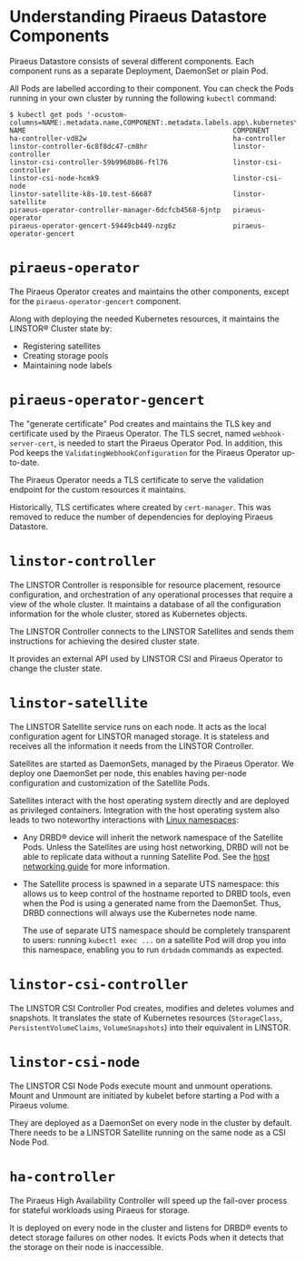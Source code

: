 # Understanding Piraeus Datastore Components

Piraeus Datastore consists of several different components. Each component runs as a separate Deployment, DaemonSet or
plain Pod.

All Pods are labelled according to their component. You can check the Pods running in your own cluster by
running the following `kubectl` command:

```
$ kubectl get pods '-ocustom-columns=NAME:.metadata.name,COMPONENT:.metadata.labels.app\.kubernetes\.io/component'
NAME                                                   COMPONENT
ha-controller-vd82w                                    ha-controller
linstor-controller-6c8f8dc47-cm8hr                     linstor-controller
linstor-csi-controller-59b9968b86-ftl76                linstor-csi-controller
linstor-csi-node-hcmk9                                 linstor-csi-node
linstor-satellite-k8s-10.test-66687                    linstor-satellite
piraeus-operator-controller-manager-6dcfcb4568-6jntp   piraeus-operator
piraeus-operator-gencert-59449cb449-nzg6z              piraeus-operator-gencert
```

# `piraeus-operator`

The Piraeus Operator creates and maintains the other components, except for the `piraeus-operator-gencert` component.

Along with deploying the needed Kubernetes resources, it maintains the LINSTOR® Cluster state by:

* Registering satellites
* Creating storage pools
* Maintaining node labels

# `piraeus-operator-gencert`

The "generate certificate" Pod creates and maintains the TLS key and certificate used by the Piraeus Operator.
The TLS secret, named `webhook-server-cert`, is needed to start the Piraeus Operator Pod. In addition, this Pod
keeps the `ValidatingWebhookConfiguration` for the Piraeus Operator up-to-date.

The Piraeus Operator needs a TLS certificate to serve the validation endpoint for the custom resources it maintains.

Historically, TLS certificates where created by `cert-manager`. This was removed to reduce the number of dependencies
for deploying Piraeus Datastore.

# `linstor-controller`

The LINSTOR Controller is responsible for resource placement, resource configuration, and orchestration of any
operational processes that require a view of the whole cluster. It maintains a database of all the configuration
information for the whole cluster, stored as Kubernetes objects.

The LINSTOR Controller connects to the LINSTOR Satellites and sends them instructions for achieving the desired cluster
state.

It provides an external API used by LINSTOR CSI and Piraeus Operator to change the cluster state.

# `linstor-satellite`

The LINSTOR Satellite service runs on each node. It acts as the local configuration agent for LINSTOR managed storage.
It is stateless and receives all the information it needs from the LINSTOR Controller.

Satellites are started as DaemonSets, managed by the Piraeus Operator. We deploy one DaemonSet per node, this enables
having per-node configuration and customization of the Satellite Pods.

Satellites interact with the host operating system directly and are deployed as privileged containers. Integration
with the host operating system also leads to two noteworthy interactions with [Linux namespaces]:

* Any DRBD® device will inherit the network namespace of the Satellite Pods. Unless the Satellites are using
  host networking, DRBD will not be able to replicate data without a running Satellite Pod. See the
  [host networking guide] for more information.
* The Satellite process is spawned in a separate UTS namespace: this allows us to keep control of the hostname reported
  to DRBD tools, even when the Pod is using a generated name from the DaemonSet. Thus, DRBD connections will always use
  the Kubernetes node name.

  The use of separate UTS namespace should be completely transparent to users: running `kubectl exec ...` on a satellite
  Pod will drop you into this namespace, enabling you to run `drbdadm` commands as expected.

[Linux namespaces]: https://man7.org/linux/man-pages/man7/namespaces.7.html
[host networking guide]: ../how-to/drbd-host-networking.md

# `linstor-csi-controller`

The LINSTOR CSI Controller Pod creates, modifies and deletes volumes and snapshots. It translates the state of Kubernetes
resources (`StorageClass`, `PersistentVolumeClaims`, `VolumeSnapshots`) into their equivalent in LINSTOR.

# `linstor-csi-node`

The LINSTOR CSI Node Pods execute mount and unmount operations. Mount and Unmount are initiated by kubelet before
starting a Pod with a Piraeus volume.

They are deployed as a DaemonSet on every node in the cluster by default. There needs to be a LINSTOR Satellite running
on the same node as a CSI Node Pod.

# `ha-controller`

The Piraeus High Availability Controller will speed up the fail-over process for stateful workloads using Piraeus for
storage.

It is deployed on every node in the cluster and listens for DRBD® events to detect storage failures on other nodes. It
evicts Pods when it detects that the storage on their node is inaccessible.
